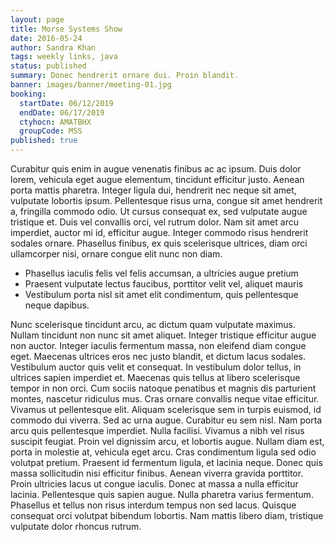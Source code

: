 ```yaml
---
layout: page
title: Morse Systems Show
date: 2016-05-24
author: Sandra Khan
tags: weekly links, java
status: published
summary: Donec hendrerit ornare dui. Proin blandit.
banner: images/banner/meeting-01.jpg
booking:
  startDate: 06/12/2019
  endDate: 06/17/2019
  ctyhocn: AMATBHX
  groupCode: MSS
published: true
---
```

Curabitur quis enim in augue venenatis finibus ac ac ipsum. Duis dolor lorem, vehicula eget augue elementum, tincidunt efficitur justo. Aenean porta mattis pharetra. Integer ligula dui, hendrerit nec neque sit amet, vulputate lobortis ipsum. Pellentesque risus urna, congue sit amet hendrerit a, fringilla commodo odio. Ut cursus consequat ex, sed vulputate augue tristique et. Duis vel convallis orci, vel rutrum dolor. Nam sit amet arcu imperdiet, auctor mi id, efficitur augue. Integer commodo risus hendrerit sodales ornare. Phasellus finibus, ex quis scelerisque ultrices, diam orci ullamcorper nisi, ornare congue elit nunc non diam.

* Phasellus iaculis felis vel felis accumsan, a ultricies augue pretium
* Praesent vulputate lectus faucibus, porttitor velit vel, aliquet mauris
* Vestibulum porta nisl sit amet elit condimentum, quis pellentesque neque dapibus.

Nunc scelerisque tincidunt arcu, ac dictum quam vulputate maximus. Nullam tincidunt non nunc sit amet aliquet. Integer tristique efficitur augue non auctor. Integer iaculis fermentum massa, non eleifend diam congue eget. Maecenas ultrices eros nec justo blandit, et dictum lacus sodales. Vestibulum auctor quis velit et consequat. In vestibulum dolor tellus, in ultrices sapien imperdiet et. Maecenas quis tellus at libero scelerisque tempor in non orci. Cum sociis natoque penatibus et magnis dis parturient montes, nascetur ridiculus mus. Cras ornare convallis neque vitae efficitur. Vivamus ut pellentesque elit. Aliquam scelerisque sem in turpis euismod, id commodo dui viverra. Sed ac urna augue. Curabitur eu sem nisl.
Nam porta arcu quis pellentesque imperdiet. Nulla facilisi. Vivamus a nibh vel risus suscipit feugiat. Proin vel dignissim arcu, et lobortis augue. Nullam diam est, porta in molestie at, vehicula eget arcu. Cras condimentum ligula sed odio volutpat pretium. Praesent id fermentum ligula, et lacinia neque. Donec quis massa sollicitudin nisi efficitur finibus. Aenean viverra gravida porttitor. Proin ultricies lacus ut congue iaculis. Donec at massa a nulla efficitur lacinia. Pellentesque quis sapien augue. Nulla pharetra varius fermentum. Phasellus et tellus non risus interdum tempus non sed lacus. Quisque consequat orci volutpat bibendum lobortis. Nam mattis libero diam, tristique vulputate dolor rhoncus rutrum.

